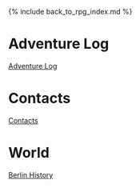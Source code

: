 ---
---

{% include back_to_rpg_index.md %}

# Adventure Log

[Adventure Log](AdventureLog/)  

# Contacts

[Contacts](Contacts/)  

# World

[Berlin History](World/BerlinHistory.html)  
